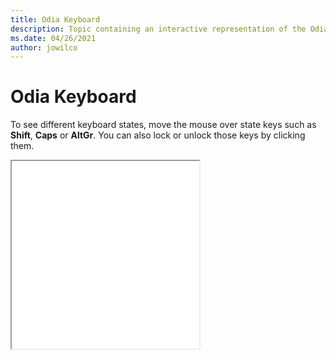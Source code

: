 ```yaml
--- 
title: Odia Keyboard 
description: Topic containing an interactive representation of the Odia Keyboard 
ms.date: 04/26/2021 
author: jowilco 
--- 
```

 
# Odia Keyboard 
 
To see different keyboard states, move the mouse over state keys such as **Shift**, **Caps** or **AltGr**. You can also lock or unlock those keys by clicking them. 
 
<iframe src="kbdinori.html" height="300"></iframe> 
